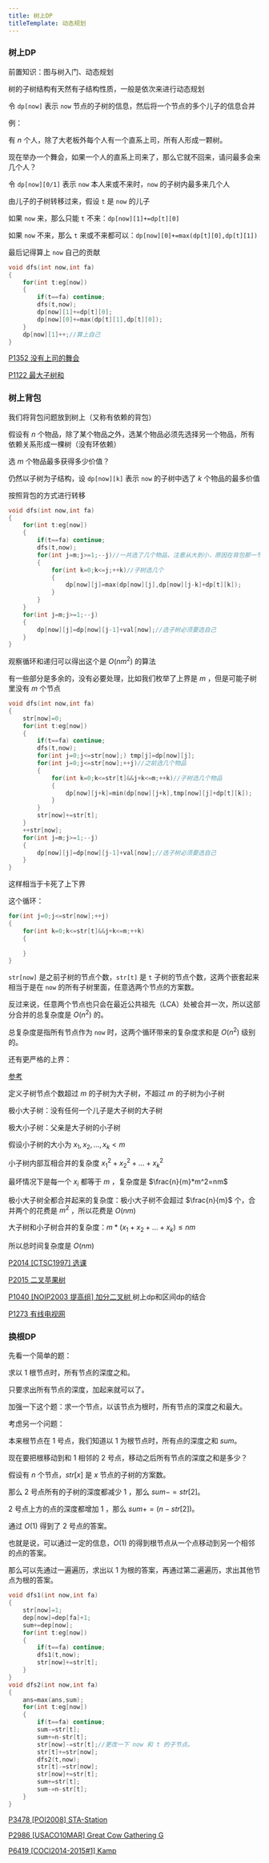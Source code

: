 ```yaml
---
title: 树上DP
titleTemplate: 动态规划
---
```


### 树上DP

前置知识：图与树入门、动态规划

树的子树结构有天然有子结构性质，一般是依次来进行动态规划

令 `dp[now]` 表示 `now` 节点的子树的信息，然后将一个节点的多个儿子的信息合并

例：

有 $n$ 个人，除了大老板外每个人有一个直系上司，所有人形成一颗树。

现在举办一个舞会，如果一个人的直系上司来了，那么它就不回来，请问最多会来几个人？

令 `dp[now][0/1]` 表示 `now` 本人来或不来时，`now` 的子树内最多来几个人

由儿子的子树转移过来，假设 `t` 是 `now` 的儿子

如果 `now` 来，那么只能 `t` 不来：`dp[now][1]+=dp[t][0]`

如果 `now` 不来，那么 `t` 来或不来都可以：`dp[now][0]+=max(dp[t][0],dp[t][1])`

最后记得算上 `now` 自己的贡献

```cpp
void dfs(int now,int fa)
{
	for(int t:eg[now])
	{
		if(t==fa) continue;
        dfs(t,now);
        dp[now][1]+=dp[t][0];
        dp[now][0]+=max(dp[t][1],dp[t][0]);
	}
    dp[now][1]++;//算上自己
}
```

[P1352 没有上司的舞会  ](https://www.luogu.com.cn/problem/P1352)

[P1122 最大子树和  ](https://www.luogu.com.cn/problem/P1122)

### 树上背包

我们将背包问题放到树上（又称有依赖的背包）

假设有 $n$ 个物品，除了某个物品之外，选某个物品必须先选择另一个物品，所有依赖关系形成一棵树（没有环依赖）

选 $m$ 个物品最多获得多少价值？

仍然以子树为子结构，设 `dp[now][k]` 表示 `now` 的子树中选了 $k$ 个物品的最多价值

按照背包的方式进行转移

```cpp
void dfs(int now,int fa)
{
    for(int t:eg[now])
    {
        if(t==fa) continue;
        dfs(t,now);
        for(int j=m;j>=1;--j)//一共选了几个物品，注意从大到小，原因在背包那一节讲过
        {
            for(int k=0;k<=j;++k)//子树选几个
            {
                dp[now][j]=max(dp[now][j],dp[now][j-k]+dp[t][k]);
            }
		}
	}
    for(int j=m;j>=1;--j)
    {
        dp[now][j]=dp[now][j-1]+val[now];//选子树必须要选自己
    }
}	
```

观察循环和递归可以得出这个是 $O(nm^2)$ 的算法

有一些部分是多余的，没有必要处理，比如我们枚举了上界是 $m$ ，但是可能子树里没有 $m$ 个节点

```cpp
void dfs(int now,int fa)
{
    str[now]=0;
    for(int t:eg[now])
    {
        if(t==fa) continue;
        dfs(t,now);
        for(int j=0;j<=str[now];) tmp[j]=dp[now][j];
        for(int j=0;j<=str[now];++j)//之前选几个物品
        {
            for(int k=0;k<=str[t]&&j+k<=m;++k)//子树选几个物品
            {
                dp[now][j+k]=min(dp[now][j+k],tmp[now][j]+dp[t][k]);
            }
		}
        str[now]+=str[t];
	}
    ++str[now];
    for(int j=m;j>=1;--j)
    {
        dp[now][j]=dp[now][j-1]+val[now];//选子树必须要选自己
    }
}	
```

这样相当于卡死了上下界

这个循环：

```cpp
for(int j=0;j<=str[now];++j)
{
    for(int k=0;k<=str[t]&&j+k<=m;++k)
    {
        
    }
}
```

`str[now]` 是之前子树的节点个数，`str[t]` 是 `t` 子树的节点个数，这两个嵌套起来相当于是在 `now` 的所有子树里面，任意选两个节点的方案数。

反过来说，任意两个节点也只会在最近公共祖先（LCA）处被合并一次，所以这部分合并的总复杂度是 $O(n^2)$ 的。

总复杂度是指所有节点作为 `now` 时，这两个循环带来的复杂度求和是 $O(n^2)$ 级别的。

还有更严格的上界：

[参考](https://blog.csdn.net/lyd_7_29/article/details/79854245)

定义子树节点个数超过 $m$ 的子树为大子树，不超过 $m$ 的子树为小子树

极小大子树：没有任何一个儿子是大子树的大子树

极大小子树：父亲是大子树的小子树

假设小子树的大小为 $x_1,x_2,…,x_k< m$

小子树内部互相合并的复杂度 $x_1^2+x_2^2+…+x_k^2$

最坏情况下是每一个 $x_i$ 都等于 $m$ ，复杂度是 $\frac{n}{m}*m^2=nm$

极小大子树全都合并起来的复杂度：极小大子树不会超过 $\frac{n}{m}$ 个，合并两个的花费是 $m^2$ ，所以花费是 $O(nm)$

大子树和小子树合并的复杂度：$m*(x_1+x_2+…+x_k)\leq nm$

所以总时间复杂度是 $O(nm)$

[P2014 [CTSC1997] 选课  ](https://www.luogu.com.cn/problem/P2014)

[P2015 二叉苹果树  ](https://www.luogu.com.cn/problem/P2015)

[P1040 [NOIP2003 提高组] 加分二叉树  ](https://www.luogu.com.cn/problem/P1040) 树上dp和区间dp的结合

[P1273 有线电视网  ](https://www.luogu.com.cn/problem/P1273)

### 换根DP

先看一个简单的题：

求以 $1$ 根节点时，所有节点的深度之和。

只要求出所有节点的深度，加起来就可以了。

加强一下这个题：求一个节点，以该节点为根时，所有节点的深度之和最大。

考虑另一个问题：

本来根节点在 $1$ 号点，我们知道以 $1$ 为根节点时，所有点的深度之和 $sum$。

现在要把根移动到和 $1$ 相邻的 $2$ 号点，移动之后所有节点的深度之和是多少？

假设有 $n$ 个节点，$str[x]$ 是 $x$ 节点的子树的方案数。

那么 $2$ 号点所有的子树的深度都减少 $1$ ，那么 $sum-=str[2]$。

$2$ 号点上方的点的深度都增加 $1$ ，那么 $sum+=(n-str[2])$。

通过 $O(1)$ 得到了 $2$ 号点的答案。

也就是说，可以通过一定的信息，$O(1)$ 的得到根节点从一个点移动到另一个相邻的点的答案。

那么可以先通过一遍遍历，求出以 $1$ 为根的答案，再通过第二遍遍历，求出其他节点为根的答案。

```cpp
void dfs1(int now,int fa)
{
    str[now]=1;
    dep[now]=dep[fa]+1;
    sum+=dep[now];
    for(int t:eg[now])
    {
        if(t==fa) continue;
        dfs1(t,now);
        str[now]+=str[t];
    }
}
void dfs2(int now,int fa)
{
    ans=max(ans,sum);
    for(int t:eg[now])
    {
        if(t==fa) continue;
        sum-=str[t];
        sum+=n-str[t];
        str[now]-=str[t];//更改一下 now 和 t 的子节点。
       	str[t]+=str[now];
        dfs2(t,now);
        str[t]-=str[now];
        str[now]+=str[t];
        sum+=str[t];
        sum-=n-str[t];
    }
}
```

[P3478 [POI2008] STA-Station  ](https://www.luogu.com.cn/problem/P3478)

[P2986 [USACO10MAR] Great Cow Gathering G  ](https://www.luogu.com.cn/problem/P2986)

[P6419 [COCI2014-2015#1] Kamp  ](https://www.luogu.com.cn/problem/P6419)